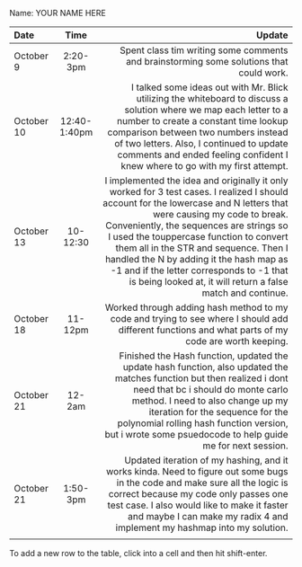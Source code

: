 Name: YOUR NAME HERE

| Date       |     Time     |                                                                                                                                                                                                                                                                                                                                                                                                                                                      Update |
|:-----------|:------------:|------------------------------------------------------------------------------------------------------------------------------------------------------------------------------------------------------------------------------------------------------------------------------------------------------------------------------------------------------------------------------------------------------------------------------------------------------------:|
| October 9  |   2:20-3pm   |                                                                                                                                                                                                                                                                                                                                                                     Spent class tim writing some comments and brainstorming some solutions that could work. |
| October 10 | 12:40-1:40pm |                                                                                                                               I talked some ideas out with Mr. Blick utilizing the whiteboard to discuss a solution where we map each letter to a number to create a constant time lookup comparison between two numbers instead of two letters. Also, I continued to update comments and ended feeling confident I knew where to go with my first attempt. |
| October 13 |   10-12:30   | I implemented the idea and originally it only worked for 3 test cases. I realized I should account for the lowercase and N letters that were causing my code to break. Conveniently, the sequences are strings so I used the touppercase function to convert them all in the STR and sequence. Then I handled the N by adding it the hash map as -1 and if the letter corresponds to -1 that is being looked at, it will return a false match and continue. |
| October 18 |   11-12pm    |                                                                                                                                                                                                                                                                                                          Worked through adding hash method to my code and trying to see where I should add different functions and what parts of my code are worth keeping. |
| October 21 |    12-2am    |                                                                                                               Finished the Hash function, updated the update hash function, also updated the matches function but then realized i dont need that bc i should do monte carlo method. I need to also change up my iteration for the sequence for the polynomial rolling hash function version, but i wrote some psuedocode to help guide me for next session. |
| October 21 |   1:50-3pm   |                                                                                                                                                              Updated iteration of my hashing, and it works kinda. Need to figure out some bugs in the code and make sure all the logic is correct because my code only passes one test case. I also would like to make it faster and maybe I can make my radix 4 and implement my hashmap into my solution. |
|            |              |                                                                                                                                                                                                                                                                                                                                                                                                                                                             |


To add a new row to the table, click into a cell and then hit shift-enter.